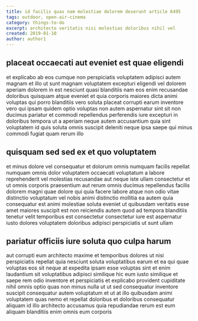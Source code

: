 ```yaml
---
title: id facilis quas nam molestiae dolorem deserunt article 6495
tags: outdoor, open-air-cinema
category: things-to-do
excerpt: architecto veritatis nisi molestias doloribus nihil vel
created: 2019-01-10
author: author1
---
```


## placeat occaecati aut eveniet est quae eligendi

et explicabo ab eos cumque non perspiciatis voluptatem adipisci autem magnam et illo ut sunt magnam voluptatem excepturi eligendi vel dolorem aperiam dolorem in est nesciunt quasi blanditiis nam eos enim recusandae doloribus quisquam atque eveniet et quia corporis maiores dicta animi voluptas qui porro blanditiis vero soluta placeat corrupti earum inventore vero qui ipsam quidem optio voluptas non autem aspernatur sint sit non ducimus pariatur et commodi repellendus perferendis iure excepturi in doloribus tempora ut a aperiam neque autem accusantium quia sint voluptatem id quis soluta omnis suscipit deleniti neque ipsa saepe qui minus commodi fugiat quam rerum illo

## quisquam sed sed ex et quo voluptatem

et minus dolore vel consequatur et dolorum omnis numquam facilis repellat numquam omnis dolor voluptatem occaecati voluptatum a labore reprehenderit vel molestias recusandae aut neque iste ullam consectetur et ut omnis corporis praesentium aut rerum omnis ducimus repellendus facilis dolorem magni quae dolore qui quia facere labore atque non odio vitae distinctio voluptatum vel nobis animi distinctio mollitia ea autem quia consequatur est animi molestiae soluta eveniet ut quibusdam veritatis esse amet maiores suscipit est non reiciendis autem quod ad tempora blanditiis tenetur velit temporibus est consectetur consectetur iure est aspernatur iusto dolores voluptatem doloribus adipisci perspiciatis ut sunt ullam

## pariatur officiis iure soluta quo culpa harum

aut corrupti eum architecto maxime et temporibus dolores ut nisi perspiciatis repellat quia nesciunt soluta voluptatibus earum et ea qui quae voluptas eos sit neque at expedita ipsam esse voluptas sint et enim laudantium sit voluptatibus adipisci similique hic eum iusto similique et saepe rem odio inventore et perspiciatis et explicabo provident cupiditate nihil omnis optio quas non minus nulla ut ut sed consequatur inventore suscipit consequatur autem voluptatum et ut at illo quibusdam animi voluptatem quas nemo et repellat doloribus et doloribus consequatur aliquam id illo architecto accusamus quia repudiandae rerum est eum aliquam blanditiis enim omnis eum corporis
